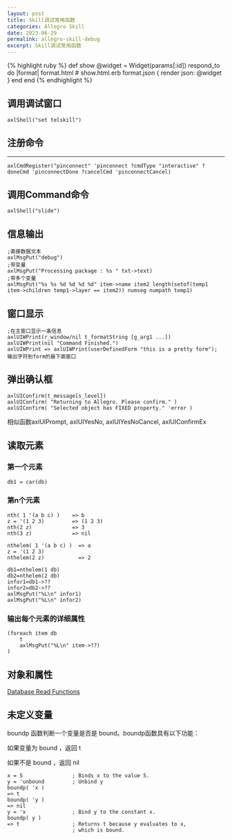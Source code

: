 ```yaml
---
layout: post
title: Skill调试常用函数
categories: Allegro Skill
date: 2023-06-29
permalink: allegro-skill-debug
excerpt: Skill调试常用函数
---
```


{% highlight ruby %}
def show
  @widget = Widget(params[:id])
  respond_to do |format|
    format.html # show.html.erb
    format.json { render json: @widget }
  end
end
{% endhighlight %}


## 调用调试窗口

```
axlShell("set telskill")
```

## 注册命令
----
```
axlCmdRegister("pinconnect" 'pinconnect ?cmdType "interactive" ?doneCmd 'pinconnectDone ?cancelCmd 'pinconnectCancel) 
```

## 调用Command命令

```
axlShell("slide")
```

## 信息输出

```
;直接数据文本
axlMsgPut("debug")
;带变量
axlMsgPut("Processing package : %s " txt->text)
;带多个变量
axlMsgPut("%s %s %d %d %d %d" item->name item2 length(setof(temp1 item->children temp1->layer == item2)) numseg numpath temp1)
```

## 窗口显示

```
;在主窗口显示一条信息
axlUIWPrint(r_window/nil t_formatString [g_arg1 ...])
axlUIWPrint(nil "Command Finished.")
axlUIWPrint => axlUIWPrint(userDefinedForm "this is a pretty form"); 输出字符到form的最下面窗口 
```

## 弹出确认框

```
axlUIConfirm(t_message[s_level])
axlUIConfirm( "Returning to Allegro. Please confirm." )
axlUIConfirm( "Selected object has FIXED property." 'error )
```

相似函数axlUIPrompt, axlUIYesNo, axlUIYesNoCancel, axlUIConfirmEx

## 读取元素

### 第一个元素

```
db1 = car(db)
```

### 第n个元素


``` Common_Lisp
nth( 1 '(a b c) )    => b
z = '(1 2 3)         => (1 2 3)
nth(2 z)             => 3
nth(3 z)             => nil

nthelem( 1 '(a b c) )  => a
z = '(1 2 3)
nthelem(2 z)           => 2

db1=nthelem(1 db)
db2=nthelem(2 db)
infor1=db1->??
infor2=db2->??
axlMsgPut("%L\n" infor1)
axlMsgPut("%L\n" infor2)
```

### 输出每个元素的详细属性

```
(foreach item db
    t
    axlMsgPut("%L\n" item->??)
)
```

## 对象和属性


[Database Read Functions](https://a1024.synology.me:1024/?p=2942)

## 未定义变量


boundp 函数判断一个变量是否是 bound。boundp函数具有以下功能：

如果变量为 bound ，返回 t

如果不是 bound ，返回 nil

```
x = 5                ; Binds x to the value 5.
y = 'unbound         ; Unbind y
boundp( 'x )
=> t
boundp( 'y )
=> nil
y = 'x               ; Bind y to the constant x.
boundp( y )
=> t                 ; Returns t because y evaluates to x, 
                     ; which is bound.
```